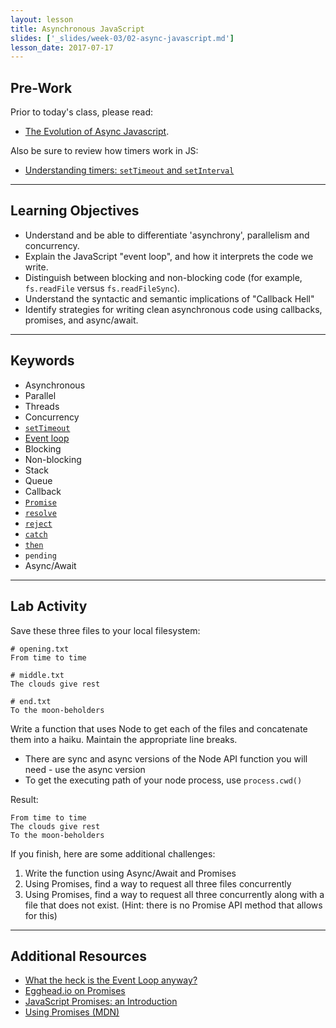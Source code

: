 ```yaml
---
layout: lesson
title: Asynchronous JavaScript
slides: ['_slides/week-03/02-async-javascript.md']
lesson_date: 2017-07-17
---
```


## Pre-Work

Prior to today's class, please read:

- [The Evolution of Async Javascript](https://blog.risingstack.com/asynchronous-javascript/).

Also be sure to review how timers work in JS:

- [Understanding timers: `setTimeout` and `setInterval`](http://javascript.info/tutorial/settimeout-setinterval)

---

## Learning Objectives

- Understand and be able to differentiate 'asynchrony', parallelism and concurrency.
- Explain the JavaScript "event loop", and how it interprets the code we write.
- Distinguish between blocking and non-blocking code (for example, `fs.readFile` versus `fs.readFileSync`).
- Understand the syntactic and semantic implications of "Callback Hell"
- Identify strategies for writing clean asynchronous code using callbacks, promises, and async/await.

---

## Keywords

- Asynchronous
- Parallel
- Threads
- Concurrency
- [`setTimeout`](https://developer.mozilla.org/en-US/docs/Web/API/WindowTimers/setTimeout)
- [Event loop](https://developer.mozilla.org/en/docs/Web/JavaScript/EventLoop)
- Blocking
- Non-blocking
- Stack
- Queue
- Callback
- [`Promise`](https://developer.mozilla.org/en/docs/Web/JavaScript/Reference/Global_Objects/Promise)
- [`resolve`](https://developer.mozilla.org/en/docs/Web/JavaScript/Reference/Global_Objects/Promise/resolve)
- [`reject`](https://developer.mozilla.org/en/docs/Web/JavaScript/Reference/Global_Objects/Promise/reject)
- [`catch`](https://developer.mozilla.org/en-US/docs/Web/JavaScript/Reference/Global_Objects/Promise/catch)
- [`then`](https://developer.mozilla.org/en-US/docs/Web/JavaScript/Reference/Global_Objects/Promise/then)
- `pending`
- Async/Await

---

## Lab Activity

Save these three files to your local filesystem:

```
# opening.txt
From time to time
```

```
# middle.txt
The clouds give rest
```

```
# end.txt
To the moon-beholders
```

Write a function that uses Node to get each of the files and concatenate them into a haiku. Maintain the appropriate line breaks.

- There are sync and async versions of the Node API function you will need - use the async version
- To get the executing path of your node process, use `process.cwd()`

Result:

```
From time to time
The clouds give rest
To the moon-beholders
```

If you finish, here are some additional challenges:

1. Write the function using Async/Await and Promises
2. Using Promises, find a way to request all three files concurrently
3. Using Promises, find a way to request all three concurrently along with a file that does not exist. (Hint: there is no Promise API method that allows for this)

---

## Additional Resources

- [What the heck is the Event Loop anyway?](http://2014.jsconf.eu/speakers/philip-roberts-what-the-heck-is-the-event-loop-anyway.html)
- [Egghead.io on Promises](https://egghead.io/lessons/ecmascript-6-promises-with-es6)
- [JavaScript Promises: an Introduction](https://developers.google.com/web/fundamentals/getting-started/primers/promises)
- [Using Promises (MDN)](https://developer.mozilla.org/en-US/docs/Web/JavaScript/Guide/Using_promises)
